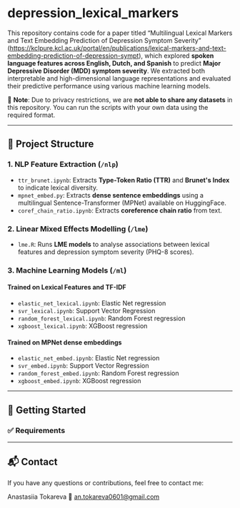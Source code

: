 # depression_lexical_markers

This repository contains code for a paper titled “Multilingual Lexical Markers and Text Embedding Prediction of Depression Symptom Severity” (https://kclpure.kcl.ac.uk/portal/en/publications/lexical-markers-and-text-embedding-prediction-of-depression-sympt), which explored **spoken language features across English, Dutch, and Spanish** to predict **Major Depressive Disorder (MDD) symptom severity**. We extracted both interpretable and high-dimensional language representations and evaluated their predictive performance using various machine learning models.

📌 **Note**: Due to privacy restrictions, we are **not able to share any datasets** in this repository. You can run the scripts with your own data using the required format.

---

## 📂 Project Structure

### 1. NLP Feature Extraction (`/nlp`)
- `ttr_brunet.ipynb`: Extracts **Type-Token Ratio (TTR)** and **Brunet's Index** to indicate lexical diversity.
- `mpnet_embed.py`: Extracts **dense sentence embeddings** using a multilingual Sentence-Transformer (MPNet) available on HuggingFace.
- `coref_chain_ratio.ipynb`: Extracts **coreference chain ratio** from text.

### 2. Linear Mixed Effects Modelling (`/lme`)
- `lme.R`: Runs **LME models** to analyse associations between lexical features and depression symptom severity (PHQ-8 scores).

### 3. Machine Learning Models (`/ml`)
#### Trained on Lexical Features and TF-IDF
- `elastic_net_lexical.ipynb`: Elastic Net regression
- `svr_lexical.ipynb`: Support Vector Regression
- `random_forest_lexical.ipynb`: Random Forest regression
- `xgboost_lexical.ipynb`: XGBoost regression

#### Trained on MPNet dense embeddings
- `elastic_net_embed.ipynb`: Elastic Net regression
- `svr_embed.ipynb`: Support Vector Regression
- `random_forest_embed.ipynb`: Random Forest regression
- `xgboost_embed.ipynb`: XGBoost regression

---

## 🚀 Getting Started

### ✅ Requirements


---

## 📬 Contact

If you have any questions or contributions, feel free to contact me:

Anastasiia Tokareva
📧 an.tokareva0601@gmail.com

